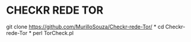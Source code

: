 # CHECKR REDE TOR 

 git clone https://github.com/MurilloSouza/Checkr-rede-Tor/
     * cd Checkr-rede-Tor
     * perl TorCheck.pl
